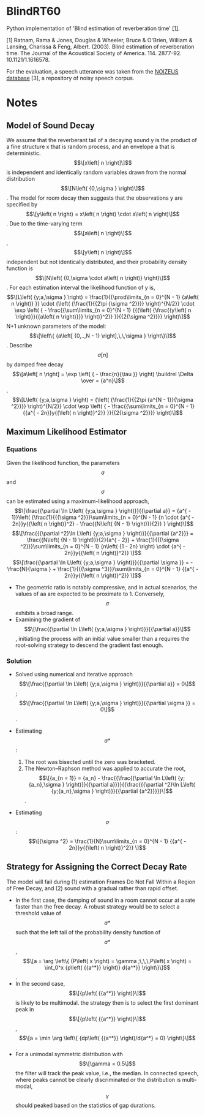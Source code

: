 # BlindRT60
Python implementation of 'Blind estimation of reverberation time' [[1]](https://www.researchgate.net/publication/5923452_Blind_estimation_of_reverberation_time).

[1] Ratnam, Rama & Jones, Douglas & Wheeler, Bruce & O'Brien, William & Lansing, Charissa & Feng, Albert. (2003). Blind estimation of reverberation time. The Journal of the Acoustical Society of America. 114. 2877-92. 10.1121/1.1616578. 

For the evaluation, a speech utterance was taken from the
[NOIZEUS database](https://ecs.utdallas.edu/loizou/speech/noizeus/) [3], a repository of noisy speech corpus.

# Notes

## Model of Sound Decay
We assume that the reverberant tail of a decaying sound
y is the product of a fine structure x that is random process,
and an envelope a that is deterministic. 
$$\[x\left[ n \right]\]$$ is independent and identically random variables drawn from the normal distribution $$\[N\left( {0,\sigma } \right)\]$$.
The model for room decay then suggests that the observations y are specified by $$\[y\left( n \right) = x\left( n \right) \cdot a\left( n \right)\]$$.
Due to the time-varying term $$\[a\left( n \right)\]$$, $$\[y\left( n \right)\]$$ independent but not identically distributed, and their probability density function is $$\[N\left( {0,\sigma  \cdot a\left( n \right)} \right)\]$$.
For each estimation interval the likelihood function of y is,
$$\[L\left( {y;a,\sigma } \right) = \frac{1}{{\prod\limits_{n = 0}^{N - 1} {a\left( n \right)} }} \cdot {\left( {\frac{1}{{2\pi {\sigma ^2}}}} \right)^{N/2}} \cdot \exp \left( { - \frac{{\sum\limits_{n = 0}^{N - 1} {{{\left( {\frac{{y\left( n \right)}}{{a\left( n \right)}}} \right)}^2}} }}{{2{\sigma ^2}}}} \right)\]$$
N+1 unknown parameters of the model: $$\[\left\{ {a\left[ {0,..,N - 1} \right],\,\,\sigma } \right\}\]$$.
Describe $$a[n]$$ by damped free decay $$\[a\left[ n \right] = \exp \left( { - \frac{n}{\tau }} \right) \buildrel \Delta \over = {a^n}\]$$,
$$\[L\left( {y;a,\sigma } \right) = {\left( {\frac{1}{{2\pi {a^{N - 1}}{\sigma ^2}}}} \right)^{N/2}} \cdot \exp \left( { - \frac{{\sum\limits_{n = 0}^{N - 1} {{a^{ - 2n}}y{{\left( n \right)}^2}} }}{{2{\sigma ^2}}}} \right)\]$$

## Maximum Likelihood Estimator
### Equations
Given the likelihood function, the parameters $$a$$ and $$\sigma$$ can be estimated using a maximum-likelihood approach,
$$\[\frac{{\partial \ln L\left( {y;a,\sigma } \right)}}{{\partial a}} = {a^{ - 1}}\left( {\frac{1}{{{\sigma ^2}}}\sum\limits_{n = 0}^{N - 1} {n \cdot {a^{ - 2n}}y{{\left( n \right)}^2} - \frac{{N\left( {N - 1} \right)}}{2}} } \right)\]$$
$$\[\frac{{{\partial ^2}\ln L\left( {y;a,\sigma } \right)}}{{\partial {a^2}}} = \frac{{N\left( {N - 1} \right)}}{2}{a^{ - 2}} + \frac{1}{{{\sigma ^2}}}\sum\limits_{n = 0}^{N - 1} {n\left( {1 - 2n} \right) \cdot {a^{ - 2n}}y{{\left( n \right)}^2}} \]$$
$$\[\frac{{\partial \ln L\left( {y;a,\sigma } \right)}}{{\partial \sigma }} =  - \frac{N}{\sigma } + \frac{1}{{{\sigma ^3}}}\sum\limits_{n = 0}^{N - 1} {{a^{ - 2n}}y{{\left( n \right)}^2}} \]$$

* The geometric ratio is notably compressive, and in actual scenarios, the values of aa are expected to be proximate to 1. Conversely, $$\sigma$$ exhibits a broad range. 
* Examining the gradient of $$\[\frac{{\partial \ln L\left( {y;a,\sigma } \right)}}{{\partial a}}\]$$, initiating the process with an initial value smaller than a requires the root-solving strategy to descend the gradient fast enough.

### Solution
* Solved using numerical and iterative approach $$\[\frac{{\partial \ln L\left( {y;a,\sigma } \right)}}{{\partial a}} = 0\]$$; $$\[\frac{{\partial \ln L\left( {y;a,\sigma } \right)}}{{\partial \sigma }} = 0\]$$.
* Estimating $$a*$$:
	1. The root was bisected until the zero was bracketed.
	2. The Newton–Raphson method was applied to accurate the root, $$\[{a_{n = 1}} = {a_n} - \frac{{\frac{{\partial \ln L\left( {y;{a_n},\sigma } \right)}}{{\partial a}}}}{{\frac{{{\partial ^2}\ln L\left( {y;{a_n},\sigma } \right)}}{{\partial {a^2}}}}}\]$$.

* Estimating $$\sigma$$:
	$$\[{\sigma ^2} = \frac{1}{N}\sum\limits_{n = 0}^{N - 1} {{a^{ - 2n}}y{{\left( n \right)}^2}} \]$$

## Strategy for Assigning the Correct Decay Rate
The model will fail during (1) estimation Frames Do Not Fall Within a Region of Free Decay, and (2) sound with a gradual rather than rapid offset. 

* In the first case, the damping of sound in a room cannot occur at a rate faster than the free decay. A robust strategy would be to select a threshold value of $$a*$$ such that the left tail of the probability density function of $$a*$$, $$\[a = \arg \left\{ {P\left( x \right) = \gamma ;\,\,\,P\left( x \right) = \int_0^x {p\left( {{a^*}} \right)} d{a^*}} \right\}\]$$.
* In the second case, $$\[{p\left( {{a^*}} \right)}\]$$ is likely to be multimodal. the strategy then is to select the first dominant peak in $$\[{p\left( {{a^*}} \right)}\]$$, $$\[a = \min \arg \left\{ {dp\left( {{a^*}} \right)/d{a^*} = 0} \right\}\]$$.
* For a unimodal symmetric distribution with $$\[\gamma  = 0.5\]$$ the filter will track the peak value, i.e., the median. In connected speech, where peaks cannot be clearly discriminated or the distribution is multi-modal, $$\gamma$$ should peaked based on the statistics of gap durations.


